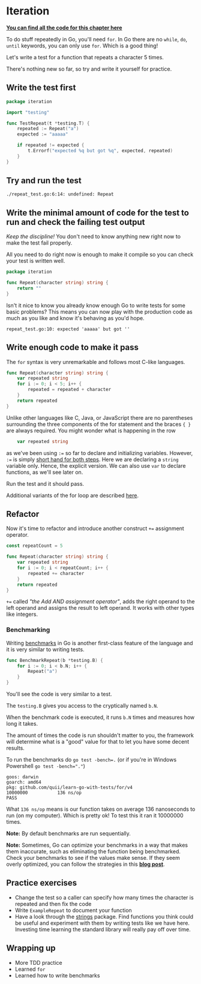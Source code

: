 # Iteration

**[You can find all the code for this chapter here](https://github.com/quii/learn-go-with-tests/tree/main/for)**

To do stuff repeatedly in Go, you'll need `for`. In Go there are no `while`, `do`, `until` keywords, you can only use `for`. Which is a good thing!

Let's write a test for a function that repeats a character 5 times.

There's nothing new so far, so try and write it yourself for practice.

## Write the test first

```go
package iteration

import "testing"

func TestRepeat(t *testing.T) {
	repeated := Repeat("a")
	expected := "aaaaa"

	if repeated != expected {
		t.Errorf("expected %q but got %q", expected, repeated)
	}
}
```

## Try and run the test

`./repeat_test.go:6:14: undefined: Repeat`

## Write the minimal amount of code for the test to run and check the failing test output

_Keep the discipline!_ You don't need to know anything new right now to make the test fail properly.

All you need to do right now is enough to make it compile so you can check your test is written well.

```go
package iteration

func Repeat(character string) string {
	return ""
}
```

Isn't it nice to know you already know enough Go to write tests for some basic problems? This means you can now play with the production code as much as you like and know it's behaving as you'd hope.

`repeat_test.go:10: expected 'aaaaa' but got ''`

## Write enough code to make it pass

The `for` syntax is very unremarkable and follows most C-like languages.

```go
func Repeat(character string) string {
	var repeated string
	for i := 0; i < 5; i++ {
		repeated = repeated + character
	}
	return repeated
}
```

Unlike other languages like C, Java, or JavaScript there are no parentheses surrounding the three components of the for statement and the braces `{ }` are always required. You might wonder what is happening in the row

```go
	var repeated string
```

as we've been using `:=` so far to declare and initializing variables. However, `:=` is simply [short hand for both steps](https://gobyexample.com/variables). Here we are declaring a `string` variable only. Hence, the explicit version. We can also use `var` to declare functions, as we'll see later on.

Run the test and it should pass.

Additional variants of the for loop are described [here](https://gobyexample.com/for).

## Refactor

Now it's time to refactor and introduce another construct `+=` assignment operator.

```go
const repeatCount = 5

func Repeat(character string) string {
	var repeated string
	for i := 0; i < repeatCount; i++ {
		repeated += character
	}
	return repeated
}
```

`+=` called _"the Add AND assignment operator"_, adds the right operand to the left operand and assigns the result to left operand. It works with other types like integers.

### Benchmarking

Writing [benchmarks](https://golang.org/pkg/testing/#hdr-Benchmarks) in Go is another first-class feature of the language and it is very similar to writing tests.

```go
func BenchmarkRepeat(b *testing.B) {
	for i := 0; i < b.N; i++ {
		Repeat("a")
	}
}
```

You'll see the code is very similar to a test.

The `testing.B` gives you access to the cryptically named `b.N`.

When the benchmark code is executed, it runs `b.N` times and measures how long it takes.

The amount of times the code is run shouldn't matter to you, the framework will determine what is a "good" value for that to let you have some decent results.

To run the benchmarks do `go test -bench=.` (or if you're in Windows Powershell `go test -bench="."`)

```text
goos: darwin
goarch: amd64
pkg: github.com/quii/learn-go-with-tests/for/v4
10000000           136 ns/op
PASS
```

What `136 ns/op` means is our function takes on average 136 nanoseconds to run \(on my computer\). Which is pretty ok! To test this it ran it 10000000 times.

**Note:** By default benchmarks are run sequentially.

**Note:** Sometimes, Go can optimize your benchmarks in a way that makes them inaccurate, such as eliminating the function being benchmarked. Check your benchmarks to see if the values make sense. If they seem overly optimized, you can follow the strategies in this **[blog post](https://dave.cheney.net/2013/06/30/how-to-write-benchmarks-in-go)**.

## Practice exercises

- Change the test so a caller can specify how many times the character is repeated and then fix the code
- Write `ExampleRepeat` to document your function
- Have a look through the [strings](https://golang.org/pkg/strings) package. Find functions you think could be useful and experiment with them by writing tests like we have here. Investing time learning the standard library will really pay off over time.

## Wrapping up

- More TDD practice
- Learned `for`
- Learned how to write benchmarks
